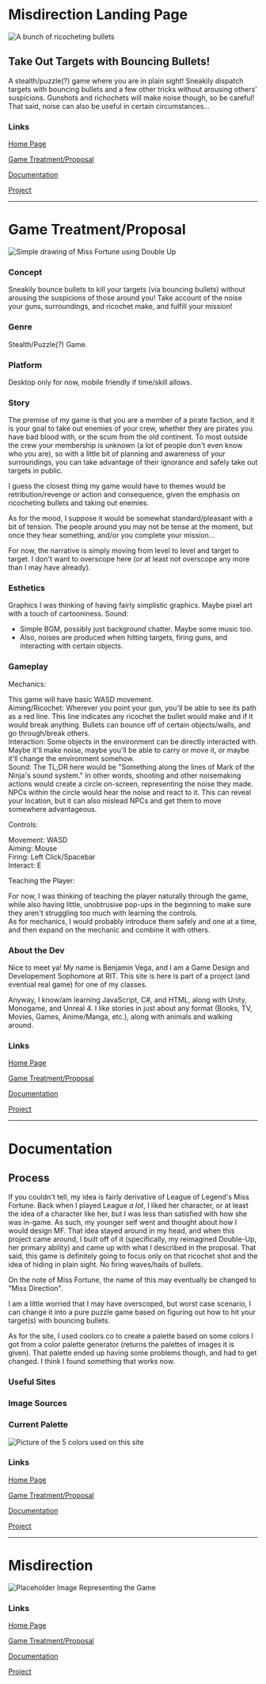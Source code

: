 # Misdirection Landing Page

![A bunch of ricocheting bullets]("media/Ricochet_control.png" "A bunch of ricocheting bullets")

## Take Out Targets with Bouncing Bullets!

A stealth/puzzle(?) game where you are in plain sight!  Sneakily dispatch targets with bouncing bullets and a few other tricks without arousing others' suspicions.  Gunshots and richochets will make noise though, so be careful!  That said, noise can also be useful in certain circumstances...

### Links
[Home Page](index.html)

[Game Treatment/Proposal](proposal.html)

[Documentation](documentation.html)

[Project](project.html)

---

# Game Treatment/Proposal

![Simple drawing of Miss Fortune using Double Up]("media/doubleUp.png" "Simple drawing of Miss Fortune using Double Up")

### Concept
Sneakily bounce bullets to kill your targets (via bouncing bullets) without arousing the suspicions of those around you!  Take account of the noise your guns, surroundings, and ricochet make, and fulfill your mission!

### Genre
Stealth/Puzzle(?) Game.

### Platform
Desktop only for now, mobile friendly if time/skill allows.

### Story
The premise of my game is that you are a member of a pirate faction, and it is your goal to take out enemies of your crew, whether they are pirates you have bad blood with, or the scum from the old continent.  To most outside the crew your membership is unknown (a lot of people don't even know who you are), so with a little bit of planning and awareness of your surroundings, you can take advantage of their ignorance and safely take out targets in public.

I guess the closest thing my game would have to themes would be retribution/revenge or action and consequence, given the emphasis on ricocheting bullets and taking out enemies.

As for the mood, I suppose it would be somewhat standard/pleasant with a bit of tension.  The people around you may not be tense at the moment, but once they hear something, and/or you complete your mission...

For now, the narrative is simply moving from level to level and target to target. I don't want to overscope here (or at least not overscope any more than I may have already).

### Esthetics
Graphics
  I was thinking of having fairly simplistic graphics.  Maybe pixel art with a touch of cartooniness.
Sound:
  - Simple BGM, possibly just background chatter. Maybe some music too.
  - Also, noises are produced when hitting targets, firing guns, and interacting with certain objects.
### Gameplay

Mechanics:

   This game will have basic WASD movement.  
   Aiming/Ricochet: Wherever you point your gun, you'll be able to see its path as a red line. This line indicates any ricochet the bullet would make and if it would break anything. Bullets can bounce off of certain objects/walls, and go through/break others.  
   Interaction: Some objects in the environment can be directly interacted with. Maybe it'll make noise, maybe you'll be able to carry or move it, or maybe it'll change the environment somehow.  
   Sound: The TL;DR here would be "Something along the lines of Mark of the Ninja's sound system." In other words, shooting and other noisemaking actions would create a circle on-screen, representing the noise they made.  NPCs within the circle would hear the noise and react to it.  This can reveal your location, but it can also mislead NPCs and get them to move somewhere advantageous.  
   
Controls:

   Movement: WASD  
   Aiming: Mouse  
   Firing: Left Click/Spacebar  
   Interact: E  

Teaching the Player:

   For now, I was thinking of teaching the player naturally through the game, while also having little, unobtrusive pop-ups in the beginning to make sure they aren't struggling too much with learning the controls.  
   As for mechanics, I would probably introduce them safely and one at a time, and then expand on the mechanic and combine it with others.  

### About the Dev
Nice to meet ya! My name is Benjamin Vega, and I am a Game Design and Developement Sophomore at RIT.  This site is here is part of a project (and eventual real game) for one of my classes.

Anyway, I know/am learning JavaScript, C#, and HTML, along with Unity, Monogame, and Unreal 4.  I like stories in just about any format (Books, TV, Movies, Games, Anime/Manga, etc.), along with animals and walking around.

### Links
[Home Page](index.html)

[Game Treatment/Proposal](proposal.html)

[Documentation](documentation.html)

[Project](project.html)

---

# Documentation

## Process
If you couldn't tell, my idea is fairly derivative of League of Legend's Miss Fortune.  Back when I played League *a lot*, I liked her character, or at least the idea of a character like her, but I was less than satisfied with how she was in-game.  As such, my younger self went and thought about how I would design MF. That idea stayed around in my head, and when this project came around, I built off of it (specifically, my reimagined Double-Up, her primary ability) and came up with what I described in the proposal.  That said, this game is definitely going to focus only on that ricochet shot and the idea of hiding in plain sight.  No firing waves/hails of bullets.

On the note of Miss Fortune, the name of this may eventually be changed to "Miss Direction".

I am a little worried that I may have overscoped, but worst case scenario, I can change it into a pure puzzle game based on figuring out how to hit your target(s) with bouncing bullets.

As for the site, I used coolors.co to create a palette based on some colors I got from a color palette generator (returns the palettes of images it is given).  That palette ended up having some problems though, and had to get changed.  I think I found something that works now.

### Useful Sites

### Image Sources

### Current Palette
![Picture of the 5 colors used on this site]("media/c6532f-dddddd-483526-514d5e-891b13.png" "Picture of the 5 colors used on this site")

### Links
[Home Page](index.html)

[Game Treatment/Proposal](proposal.html)

[Documentation](documentation.html)

[Project](project.html)

---

# Misdirection

![Placeholder Image Representing the Game]("media/exampleMedia.png" "Placeholder Image Representing the Game")

### Links
[Home Page](index.html)

[Game Treatment/Proposal](proposal.html)

[Documentation](documentation.html)

[Project](project.html)

